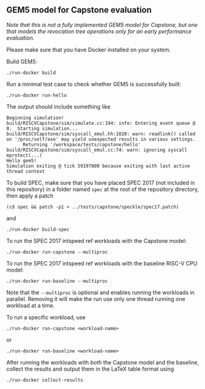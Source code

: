 ## GEM5 model for Capstone evaluation

_Note that this is not a fully implemented GEM5 model for Capstone, but one that models the revocation tree operations only for an early performance evaluation._

Please make sure that you have Docker installed on your system.

Build GEM5:
```
./run-docker build
```

Run a minimal test case to check whether GEM5 is successfully built:
```
./run-docker run-hello
```
The output should include something like
```
Beginning simulation!
build/RISCVCapstone/sim/simulate.cc:194: info: Entering event queue @ 0.  Starting simulation...
build/RISCVCapstone/sim/syscall_emul.hh:1020: warn: readlink() called on '/proc/self/exe' may yield unexpected results in various settings.
      Returning '/workspace/tests/capstone/hello'
build/RISCVCapstone/sim/syscall_emul.cc:74: warn: ignoring syscall mprotect(...)
Hello gem5!
Simulation exiting @ tick 59197000 because exiting with last active thread context
```

To build SPEC, make sure that you have placed SPEC 2017 (not included in this repository) in a folder
named `spec` at the root of the repository directory, then apply a patch
```
(cd spec && patch -p1 < ../tests/capstone/speckle/spec17.patch)
```
and
```
./run-docker build-spec
```

To run the SPEC 2017 intspeed ref workloads with the Capstone model:
```
./run-docker run-capstone --multiproc
```

To run the SPEC 2017 intspeed ref workloads with the baseline RISC-V CPU model:
```
./run-docker run-baseline --multiproc
```

Note that the `--multiproc` is optional and enables running the workloads
in parallel.
Removing it will make the run use only one thread running one workload at
a time.

To run a specific workload, use
```
./run-docker run-capstone <workload-name>
```
or
```
./run-docker run-baseline <workload-name>
```

After running the workloads with *both* the Capstone model and the baseline, collect
the results and output them in the LaTeX table format using
```
./run-docker collect-results
```
